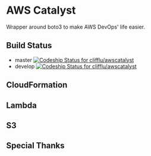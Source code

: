 # AWS Catalyst

Wrapper around boto3 to make AWS DevOps' life easier.

## Build Status

- master [ ![Codeship Status for clifflu/awscatalyst](https://codeship.com/projects/0006a730-ff97-0133-41b6-16e79618b4b2/status?branch=master)](https://codeship.com/projects/152893)
- develop [ ![Codeship Status for clifflu/awscatalyst](https://codeship.com/projects/0006a730-ff97-0133-41b6-16e79618b4b2/status?branch=develop)](https://codeship.com/projects/152893)

## CloudFormation

## Lambda

## S3

## Special Thanks
